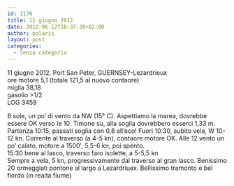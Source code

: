 ```yaml
---
id: 1170
title: 11 giugno 2012
date: 2012-06-12T10:37:30+02:00
author: polaris
layout: post
categories:
  - Senza categoria
---
```

11 giugno 2012, Port San Peter, GUERNSEY-Lezardrieux  
ore motore 5,1 (totale 121,5 al nuovo contaore)  
miglia 38,18  
gasolio >1/2  
LOG 3459

8 sole, un po&#8217; di vento da NW (15° C). Aspettiamo la marea, dovrebbe essere OK verso le 10. Timone su, alla soglia dovrebbero esserci 1,33 m.  
Partenza 10:15, passati soglia con 0,8 all&#8217;eco! Fuori 10:30, subito vela, W 10-12 kn. Corrente al traverso (a 4-5 kn), contaore motore OK. Alle 12 vento un po&#8217; calato, motore a 1500&#8242;, 5,5-6 kn, poi spento.  
15:30 bene al lasco, traverso faro isolette, a 5-5,5 kn  
Sempre a vela, 5 kn, progressivamente dal traverso al gran lasco. Benissimo  
20 ormeggiati pontone al largo a Lezardriuex. Bellissimo tramonto e bel fiordo (in realtà fiume)